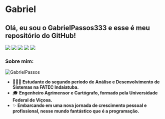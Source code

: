 # Gabriel

## Olá, eu sou o GabrielPassos333 e esse é meu repositório do GitHub!

![](https://img.shields.io/github/followers/GabrielPassos333?style=social)
![](https://img.shields.io/github/stars/GabrielPassos333?style=social)
![](https://img.shields.io/github/watchers/GabrielPassos333?style=social)
![](https://img.shields.io/github/forks/GabrielPassos333?style=social)
![](https://img.shields.io/github/last-commit/GabrielPassos333/gabrielpassos333)

### Sobre mim:

![GabrielPassos](https://github.com/GabrielPassos333.png?size=100)

- 👨🏻‍🎓 **Estudante do segundo período de Análise e Desenvolvimento de Sistemas na FATEC Indaiatuba.**
- 🎓 **Engenheiro Agrimensor e Cartógrafo, formado pela Universidade Federal de Viçosa.**
- ✨ **Embarcando em uma nova jornada de crescimento pessoal e profissional, nesse mundo fantástico que é a programação.**

